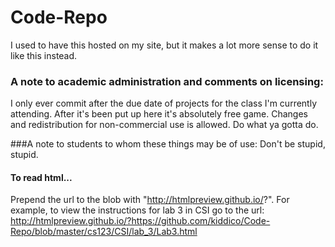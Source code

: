 # Code-Repo
I used to have this hosted on my site, but it makes a lot more sense to do it like this instead.

### A note to academic administration and comments on licensing:
I only ever commit after the due date of projects for the class I'm currently attending. After it's been put up here it's absolutely free game. Changes and redistribution for non-commercial use is allowed. Do what ya gotta do.

###A note to students to whom these things may be of use:
Don't be stupid, stupid.


#### To read html...
Prepend the url to the blob with "http://htmlpreview.github.io/?".
For example, to view the instructions for lab 3 in CSI go to the url:
http://htmlpreview.github.io/?https://github.com/kiddico/Code-Repo/blob/master/cs123/CSI/lab_3/Lab3.html


